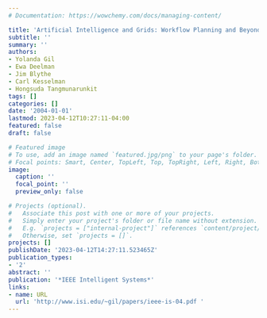 ```yaml
---
# Documentation: https://wowchemy.com/docs/managing-content/

title: 'Artificial Intelligence and Grids: Workflow Planning and Beyond'
subtitle: ''
summary: ''
authors:
- Yolanda Gil
- Ewa Deelman
- Jim Blythe
- Carl Kesselman
- Hongsuda Tangmunarunkit
tags: []
categories: []
date: '2004-01-01'
lastmod: 2023-04-12T10:27:11-04:00
featured: false
draft: false

# Featured image
# To use, add an image named `featured.jpg/png` to your page's folder.
# Focal points: Smart, Center, TopLeft, Top, TopRight, Left, Right, BottomLeft, Bottom, BottomRight.
image:
  caption: ''
  focal_point: ''
  preview_only: false

# Projects (optional).
#   Associate this post with one or more of your projects.
#   Simply enter your project's folder or file name without extension.
#   E.g. `projects = ["internal-project"]` references `content/project/deep-learning/index.md`.
#   Otherwise, set `projects = []`.
projects: []
publishDate: '2023-04-12T14:27:11.523465Z'
publication_types:
- '2'
abstract: ''
publication: '*IEEE Intelligent Systems*'
links:
- name: URL
  url: 'http://www.isi.edu/~gil/papers/ieee-is-04.pdf '
---
```

